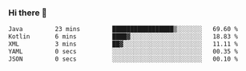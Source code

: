 ### Hi there 👋

<!--START_SECTION:waka-->

```txt
Java         23 mins         █████████████████▒░░░░░░░   69.60 %
Kotlin       6 mins          ████▓░░░░░░░░░░░░░░░░░░░░   18.83 %
XML          3 mins          ██▓░░░░░░░░░░░░░░░░░░░░░░   11.11 %
YAML         0 secs          ░░░░░░░░░░░░░░░░░░░░░░░░░   00.35 %
JSON         0 secs          ░░░░░░░░░░░░░░░░░░░░░░░░░   00.10 %
```

<!--END_SECTION:waka-->

<!--
**jerry-shao/jerry-shao** is a ✨ _special_ ✨ repository because its `README.md` (this file) appears on your GitHub profile.

Here are some ideas to get you started:

- 🔭 I’m currently working on ...
- 🌱 I’m currently learning ...
- 👯 I’m looking to collaborate on ...
- 🤔 I’m looking for help with ...
- 💬 Ask me about ...
- 📫 How to reach me: ...
- 😄 Pronouns: ...
- ⚡ Fun fact: ...
-->
